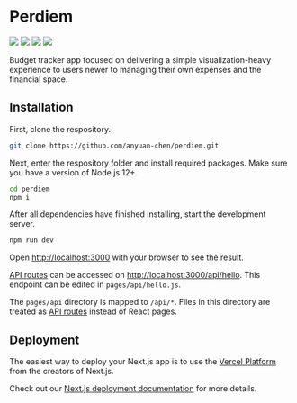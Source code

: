 # Perdiem

<a href=""><img src="https://img.shields.io/github/languages/code-size/anyuan-chen/perdiem" /></a>
<a href=""><img src="https://img.shields.io/tokei/lines/github/anyuan-chen/perdiem" /></a>
<a href=""><img src="https://img.shields.io/github/package-json/dependency-version/anyuan-chen/perdiem/react" /></a>
<a href=""><img src="https://img.shields.io/github/license/anyuan-chen/perdiem" /></a>

Budget tracker app focused on delivering a simple visualization-heavy experience to users newer to managing their own expenses and the financial space.

## Installation

First, clone the respository. 
```bash
git clone https://github.com/anyuan-chen/perdiem.git
```
Next, enter the respository folder and install required packages. Make sure you have a version of Node.js 12+.
```bash
cd perdiem
npm i
```
After all dependencies have finished installing, start the development server. 
```bash
npm run dev
```

Open [http://localhost:3000](http://localhost:3000) with your browser to see the result.


[API routes](https://nextjs.org/docs/api-routes/introduction) can be accessed on [http://localhost:3000/api/hello](http://localhost:3000/api/hello). This endpoint can be edited in `pages/api/hello.js`.

The `pages/api` directory is mapped to `/api/*`. Files in this directory are treated as [API routes](https://nextjs.org/docs/api-routes/introduction) instead of React pages.


## Deployment

The easiest way to deploy your Next.js app is to use the [Vercel Platform](https://vercel.com/new?utm_medium=default-template&filter=next.js&utm_source=create-next-app&utm_campaign=create-next-app-readme) from the creators of Next.js.

Check out our [Next.js deployment documentation](https://nextjs.org/docs/deployment) for more details.

